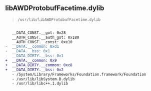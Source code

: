## libAWDProtobufFacetime.dylib

> `/usr/lib/libAWDProtobufFacetime.dylib`

```diff

   __DATA_CONST.__got: 0x28
   __AUTH_CONST.__auth_got: 0x180
   __AUTH_CONST.__const: 0xe10
-  __DATA.__common: 0xd1
-  __DATA.__bss: 0x1
-  __DATA_DIRTY.__bss: 0x1
+  __DATA.__common: 0x9
+  __DATA_DIRTY.__common: 0xc8
+  __DATA_DIRTY.__bss: 0x2
   - /System/Library/Frameworks/Foundation.framework/Foundation
   - /usr/lib/libSystem.B.dylib
   - /usr/lib/libc++.1.dylib

```
